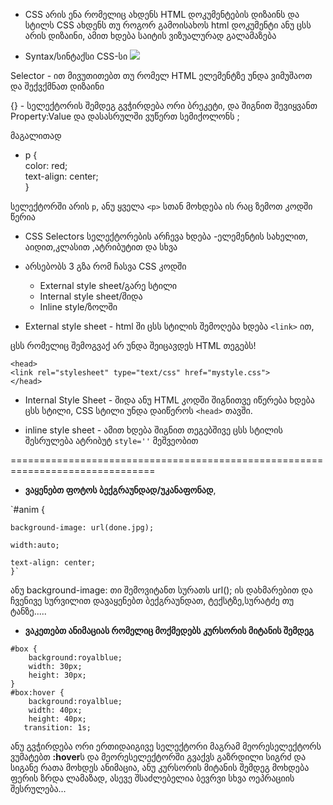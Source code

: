 - CSS არის ენა რომელიც ახდენს HTML დოკუმენტების დიზაინს და სტილს
CSS ახდენს თუ როგორ გამოისახოს html დოკუმენტი
ანუ ცსს არის დიზაინი, ამით ხდება საიტის ვიზუალურად გალამაზება

- Syntax/სინტაქსი CSS-სი
![](https://www.w3schools.com/css/selector.gif)

Selector - ით მივუთითებთ თუ რომელ HTML ელემენტზე უნდა ვიმუშაოთ და შექვქმნათ დიზაინი

{} - სელექტორის შემდეგ გვჭირდება ორი ბრეკეტი, და შიგნით შევიყვანთ Property:Value და დასასრულში ვუწერთ სემიქოლონს ;

მაგალითად

- <!--- --->
    p {    
    color: red;    
    text-align: center;    
  }
  
სელექტორში არის `p`, ანუ ყველა `<p>` სთან მოხდება ის რაც ზემოთ კოდში წერია

- CSS Selectors
სელექტორების არჩევა ხდება -ელემენტის სახელით, აიდით,კლასით ,ატრიბუტით და სხვა


- არსებობს 3 გზა რომ ჩასვა CSS კოდში
    - External style sheet/გარე სტილი
    - Internal style sheet/შიდა
    - Inline style/ზოლში


- External style sheet -  html ში ცსს სტილის შემოღება ხდება `<link>` ით,

ცსს რომელიც შემოგვაქ არ უნდა შეიცავდეს HTML თეგებს!
<!-- -->
    <head>
    <link rel="stylesheet" type="text/css" href="mystyle.css">
    </head>

- Internal Style Sheet - შიდა ანუ HTML კოდში შიგნითვე იწერება ხდება ცსს სტილი, CSS სტილი უნდა დაიწეროს `<head>`  თავში.    

- inline style sheet - ამით ხდება შიგნით თეგებშივე ცსს სტილის შესრულება ატრიბუტ `style=''` მეშვეობით

===============================================================================

- <b>ვაყენებთ ფოტოს ბექგრაუნდად/უკანაფონად</b>, 


`#anim {   
 
    background-image: url(done.jpg);    
    
    width:auto;    
    
    text-align: center;
    }`
ანუ background-image: თი შემოვიტანთ სურათს url(); ის დახმარებით და ჩვენივე სურვილით დავაყენებთ ბექგრაუნდათ, ტექსტზე,სურატძე თუ ტანზე.....

- <b>ვაკეთებთ ანიმაციას რომელიც მოქმედებს კურსორის მიტანის შემდეგ</b> 
<!--- --->
    #box {
        background:royalblue;
        width: 30px;
        height: 30px;
    }
    #box:hover {
        background:royalblue;
        width: 40px;
        height: 40px;
       transition: 1s;
ანუ გვჭირდება ორი ერთიდაიგივე სელექტორი მაგრამ მეორესელექტორს ვუმატებთ <b>:hover</b>ს და მეორესელექტორში გვაქვს გაზრდილი სიგრძ და სიგანე რათა მოხდეს ანიმაცია, ანუ კურსორის მიტანის შემდეგ მოხდება ფერის ზრდა ლამაზად, ასევე შსაძლებელია ბევრვი სხვა ოეპრაციის შესრულება...       
